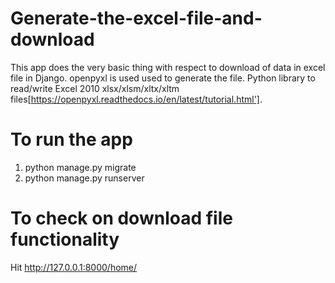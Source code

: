# Generate-the-excel-file-and-download

This app does the very basic thing with respect to download of data in excel file in Django.
openpyxl is used used to generate the file.
Python library to read/write Excel 2010 xlsx/xlsm/xltx/xltm files[https://openpyxl.readthedocs.io/en/latest/tutorial.html'].
# To run the app
1. python manage.py migrate
2. python manage.py runserver
# To check on download file functionality 
Hit http://127.0.0.1:8000/home/
